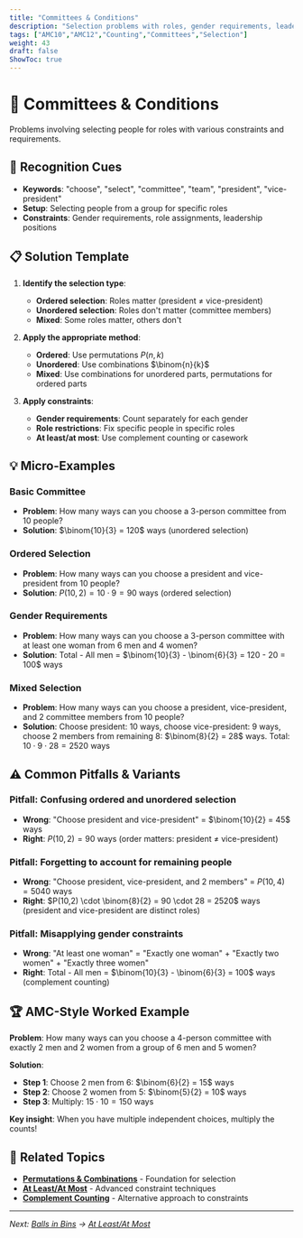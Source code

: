 ```yaml
---
title: "Committees & Conditions"
description: "Selection problems with roles, gender requirements, leadership positions, and other constraints."
tags: ["AMC10","AMC12","Counting","Committees","Selection"]
weight: 43
draft: false
ShowToc: true
---
```


# 👥 Committees & Conditions

Problems involving selecting people for roles with various constraints and requirements.

## 🎯 Recognition Cues

- **Keywords**: "choose", "select", "committee", "team", "president", "vice-president"
- **Setup**: Selecting people from a group for specific roles
- **Constraints**: Gender requirements, role assignments, leadership positions

## 📋 Solution Template

1. **Identify the selection type**:
   - **Ordered selection**: Roles matter (president ≠ vice-president)
   - **Unordered selection**: Roles don't matter (committee members)
   - **Mixed**: Some roles matter, others don't

2. **Apply the appropriate method**:
   - **Ordered**: Use permutations $P(n,k)$
   - **Unordered**: Use combinations $\binom{n}{k}$
   - **Mixed**: Use combinations for unordered parts, permutations for ordered parts

3. **Apply constraints**:
   - **Gender requirements**: Count separately for each gender
   - **Role restrictions**: Fix specific people in specific roles
   - **At least/at most**: Use complement counting or casework

## 💡 Micro-Examples

### Basic Committee
- **Problem**: How many ways can you choose a 3-person committee from 10 people?
- **Solution**: $\binom{10}{3} = 120$ ways (unordered selection)

### Ordered Selection
- **Problem**: How many ways can you choose a president and vice-president from 10 people?
- **Solution**: $P(10,2) = 10 \cdot 9 = 90$ ways (ordered selection)

### Gender Requirements
- **Problem**: How many ways can you choose a 3-person committee with at least one woman from 6 men and 4 women?
- **Solution**: Total - All men = $\binom{10}{3} - \binom{6}{3} = 120 - 20 = 100$ ways

### Mixed Selection
- **Problem**: How many ways can you choose a president, vice-president, and 2 committee members from 10 people?
- **Solution**: Choose president: 10 ways, choose vice-president: 9 ways, choose 2 members from remaining 8: $\binom{8}{2} = 28$ ways. Total: $10 \cdot 9 \cdot 28 = 2520$ ways

## ⚠️ Common Pitfalls & Variants

### **Pitfall**: Confusing ordered and unordered selection
- **Wrong**: "Choose president and vice-president" = $\binom{10}{2} = 45$ ways
- **Right**: $P(10,2) = 90$ ways (order matters: president ≠ vice-president)

### **Pitfall**: Forgetting to account for remaining people
- **Wrong**: "Choose president, vice-president, and 2 members" = $P(10,4) = 5040$ ways
- **Right**: $P(10,2) \cdot \binom{8}{2} = 90 \cdot 28 = 2520$ ways (president and vice-president are distinct roles)

### **Pitfall**: Misapplying gender constraints
- **Wrong**: "At least one woman" = "Exactly one woman" + "Exactly two women" + "Exactly three women"
- **Right**: Total - All men = $\binom{10}{3} - \binom{6}{3} = 100$ ways (complement counting)

## 🏆 AMC-Style Worked Example

**Problem**: How many ways can you choose a 4-person committee with exactly 2 men and 2 women from a group of 6 men and 5 women?

**Solution**:
- **Step 1**: Choose 2 men from 6: $\binom{6}{2} = 15$ ways
- **Step 2**: Choose 2 women from 5: $\binom{5}{2} = 10$ ways
- **Step 3**: Multiply: $15 \cdot 10 = 150$ ways

**Key insight**: When you have multiple independent choices, multiply the counts!

## 🔗 Related Topics

- **[Permutations & Combinations](02-topics/permutations-combinations)** - Foundation for selection
- **[At Least/At Most](at-least-at-most)** - Advanced constraint techniques
- **[Complement Counting](02-topics/counting-principles)** - Alternative approach to constraints

---

*Next: [Balls in Bins](balls-in-bins) → [At Least/At Most](at-least-at-most)*
